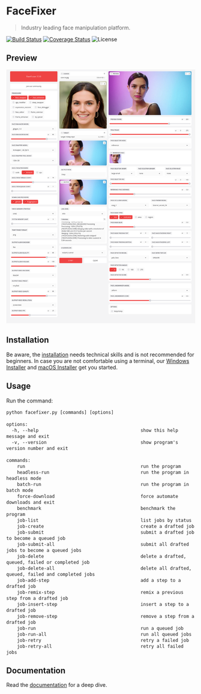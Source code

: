 FaceFixer
==========

> Industry leading face manipulation platform.

[![Build Status](https://img.shields.io/github/actions/workflow/status/deepfakeapp/facefixer/ci.yml.svg?branch=master)](https://github.com/deepfakeapp/facefixer/actions?query=workflow:ci)
[![Coverage Status](https://img.shields.io/coveralls/deepfakeapp/facefixer.svg)](https://coveralls.io/r/facefixer/facefixer)
![License](https://img.shields.io/badge/license-OpenRAIL--AS-green)


Preview
-------

![Preview](https://raw.githubusercontent.com/deepfakeapp/facefixer/master/.github/preview.png?sanitize=true)


Installation
------------

Be aware, the [installation](https://docs.facefixer.io/installation) needs technical skills and is not recommended for beginners. In case you are not comfortable using a terminal, our [Windows Installer](http://windows-installer.facefixer.io) and [macOS Installer](http://macos-installer.facefixer.io) get you started.


Usage
-----

Run the command:

```
python facefixer.py [commands] [options]

options:
  -h, --help                                      show this help message and exit
  -v, --version                                   show program's version number and exit

commands:
    run                                           run the program
    headless-run                                  run the program in headless mode
    batch-run                                     run the program in batch mode
    force-download                                force automate downloads and exit
    benchmark                                     benchmark the program
    job-list                                      list jobs by status
    job-create                                    create a drafted job
    job-submit                                    submit a drafted job to become a queued job
    job-submit-all                                submit all drafted jobs to become a queued jobs
    job-delete                                    delete a drafted, queued, failed or completed job
    job-delete-all                                delete all drafted, queued, failed and completed jobs
    job-add-step                                  add a step to a drafted job
    job-remix-step                                remix a previous step from a drafted job
    job-insert-step                               insert a step to a drafted job
    job-remove-step                               remove a step from a drafted job
    job-run                                       run a queued job
    job-run-all                                   run all queued jobs
    job-retry                                     retry a failed job
    job-retry-all                                 retry all failed jobs
```


Documentation
-------------

Read the [documentation](https://docs.facefixer.io) for a deep dive.
